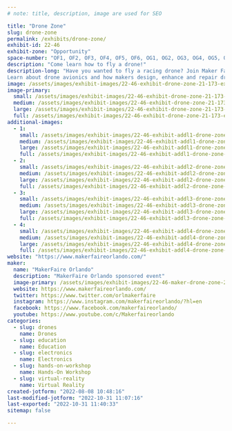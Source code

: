 ```yaml
---
# note: title, description, image are used for SEO

title: "Drone Zone"
slug: drone-zone
permalink: /exhibits/drone-zone/
exhibit-id: 22-46
exhibit-zone: "Opportunity"
space-number: "OF1, OF2, OF3, OF4, OF5, OF6, OG1, OG2, OG3, OG4, OG5, OG6"
description: "Come learn how to fly a drone!"
description-long: "Have you wanted to fly a racing drone? Join Maker Faire Orlando and BetaFPV and learn to fly an FPV drone. An FPV or first person view drone has a camera mounted at the front of the drone. With this camera and a pair VR like goggles and a flight controller, you can experience flight like you&#039;re in the drone.
Learn about drone avionics and how makers design, enhance and repair drones"
image: /assets/images/exhibit-images/22-46-exhibit-drone-zone-21-173-exhibit-drone-zone-43-pxl-20211014-011949091-3-9502-large-large.jpg
image-primary: 
  small: /assets/images/exhibit-images/22-46-exhibit-drone-zone-21-173-exhibit-drone-zone-43-pxl-20211014-011949091-3-9502-large-small.jpg
  medium: /assets/images/exhibit-images/22-46-exhibit-drone-zone-21-173-exhibit-drone-zone-43-pxl-20211014-011949091-3-9502-large-medium.jpg
  large: /assets/images/exhibit-images/22-46-exhibit-drone-zone-21-173-exhibit-drone-zone-43-pxl-20211014-011949091-3-9502-large-large.jpg
  full: /assets/images/exhibit-images/22-46-exhibit-drone-zone-21-173-exhibit-drone-zone-43-pxl-20211014-011949091-3-9502-large-full.jpg
additional-images: 
  - 1:
    small: /assets/images/exhibit-images/22-46-exhibit-addl1-drone-zone-51702266147-86d975b73f-c-small.jpg
    medium: /assets/images/exhibit-images/22-46-exhibit-addl1-drone-zone-51702266147-86d975b73f-c-medium.jpg
    large: /assets/images/exhibit-images/22-46-exhibit-addl1-drone-zone-51702266147-86d975b73f-c-large.jpg
    full: /assets/images/exhibit-images/22-46-exhibit-addl1-drone-zone-51702266147-86d975b73f-c-full.jpg
  - 2:
    small: /assets/images/exhibit-images/22-46-exhibit-addl2-drone-zone-51703344518-e6c4d430af-c-small.jpg
    medium: /assets/images/exhibit-images/22-46-exhibit-addl2-drone-zone-51703344518-e6c4d430af-c-medium.jpg
    large: /assets/images/exhibit-images/22-46-exhibit-addl2-drone-zone-51703344518-e6c4d430af-c-large.jpg
    full: /assets/images/exhibit-images/22-46-exhibit-addl2-drone-zone-51703344518-e6c4d430af-c-full.jpg
  - 3:
    small: /assets/images/exhibit-images/22-46-exhibit-addl3-drone-zone-51703712809-95683853c4-c-small.jpg
    medium: /assets/images/exhibit-images/22-46-exhibit-addl3-drone-zone-51703712809-95683853c4-c-medium.jpg
    large: /assets/images/exhibit-images/22-46-exhibit-addl3-drone-zone-51703712809-95683853c4-c-large.jpg
    full: /assets/images/exhibit-images/22-46-exhibit-addl3-drone-zone-51703712809-95683853c4-c-full.jpg
  - 4:
    small: /assets/images/exhibit-images/22-46-exhibit-addl4-drone-zone-51703736384-b5283685ef-c-small.jpg
    medium: /assets/images/exhibit-images/22-46-exhibit-addl4-drone-zone-51703736384-b5283685ef-c-medium.jpg
    large: /assets/images/exhibit-images/22-46-exhibit-addl4-drone-zone-51703736384-b5283685ef-c-large.jpg
    full: /assets/images/exhibit-images/22-46-exhibit-addl4-drone-zone-51703736384-b5283685ef-c-full.jpg
website: "https://www.makerfaireorlando.com/"
maker: 
  name: "MakerFaire Orlando"
  description: "MakerFaire Orlando sponsored event"
  image-primary: /assets/images/exhibit-images/22-46-maker-drone-zone-21-173-exhibit-addl1-drone-zone-dronezone-logo-large-medium.jpg
  website: https://www.makerfaireorlando.com/
  twitter: https://www.twitter.com/orlmakerfaire
  instagram: https://www.instagram.com/makerfaireorlando/?hl=en
  facebook: https://www.facebook.com/makerfaireorlando/
  youtube: https://www.youtube.com/c/Makerfaireorlando
categories: 
  - slug: drones
    name: Drones
  - slug: education
    name: Education
  - slug: electronics
    name: Electronics
  - slug: hands-on-workshop
    name: Hands-On Workshop
  - slug: virtual-reality
    name: Virtual Reality
created-jotform: "2022-08-08 10:48:16"
last-modified-jotform: "2022-10-31 11:07:16"
last-exported: "2022-10-31 11:40:33"
sitemap: false

---
```

